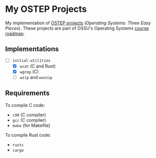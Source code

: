 # My OSTEP Projects

My implementation of [OSTEP projects](https://github.com/remzi-arpacidusseau/ostep-projects) (*Operating Systems: Three Easy Pieces*). These projects are part of OSSU's Operating Systems [course roadmap](https://github.com/ossu/computer-science/blob/master/coursepages/ostep/README.md).

## Implementations

* [ ] `initial-utilities`
  * [X] `wcat` (C and Rust)
  * [X] `wgrep` (C)
  * [ ] `wzip` and `wunzip`

## Requirements

To compile C code:

* `c99` (C compiler)
* `gcc` (C compiler)
* `make` (for Makefile)

To compile Rust code:

* `rustc`
* `cargo`
